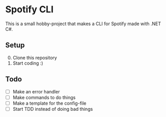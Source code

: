 # Spotify CLI

This is a small hobby-project that makes a CLI for Spotify made with .NET C#.

## Setup
0. Clone this repository
1. Start coding :)

## Todo

- [ ] Make an error handler
- [ ] Make commands to do things
- [ ] Make a template for the config-file
- [ ] Start TDD instead of doing bad things